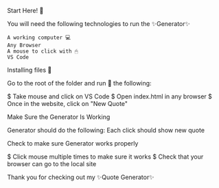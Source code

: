 Start Here! 👋

You will need the following technologies to run the ✨Generator✨

    A working computer 💻
    Any Browser 
    A mouse to click with 🖱
    VS Code 

Installing files 📂

Go to the root of the folder and run 🏃 the following:

$ Take mouse and click on VS Code
$ Open index.html in any browser
$ Once in the website, click on "New Quote"

Make Sure the Generator Is Working 

Generator should do the following: 
Each click should show new quote

Check to make sure Generator  works properly

$ Click mouse multiple times to make sure it works
$ Check that your browser can go to the local site

Thank you for checking out my ✨Quote Generator✨
